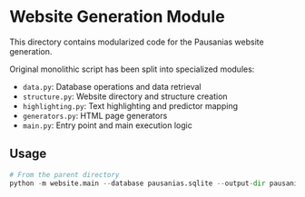 # Website Generation Module

This directory contains modularized code for the Pausanias website generation.

Original monolithic script has been split into specialized modules:
- `data.py`: Database operations and data retrieval
- `structure.py`: Website directory and structure creation
- `highlighting.py`: Text highlighting and predictor mapping
- `generators.py`: HTML page generators
- `main.py`: Entry point and main execution logic

## Usage
```python
# From the parent directory
python -m website.main --database pausanias.sqlite --output-dir pausanias_site
```